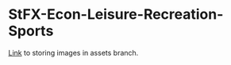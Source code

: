 # StFX-Econ-Leisure-Recreation-Sports
 [Link](https://gist.github.com/joncardasis/e6494afd538a400722545163eb2e1fa5) to storing images in assets branch.